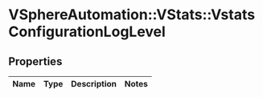 # VSphereAutomation::VStats::VstatsConfigurationLogLevel

## Properties
Name | Type | Description | Notes
------------ | ------------- | ------------- | -------------



